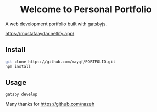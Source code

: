 <h1 align="center">Welcome to Personal Portfolio </h1>


A web development portfolio built with gatsbyjs.

https://mustafaaydar.netlify.app/



## Install

```sh
git clone https://github.com/mayqf/PORTFOLIO.git
npm install
```

## Usage

```sh
gatsby develop
```

Many thanks for https://github.com/nazeh

